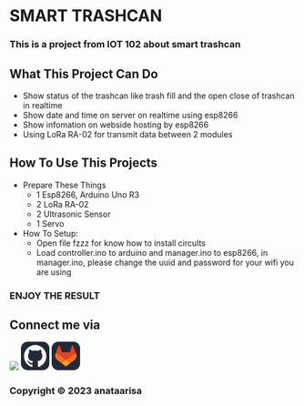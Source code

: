 # SMART TRASHCAN
### This is a project from IOT 102 about smart trashcan
## What This Project Can Do
+ Show status of the trashcan like trash fill and the open close of trashcan in realtime
+ Show date and time on server on realtime using esp8266
+ Show infomation on webside hosting by esp8266
+ Using LoRa RA-02 for transmit data between 2 modules
## How To Use This Projects
- Prepare These Things
  + 1 Esp8266, Arduino Uno R3
  + 2 LoRa RA-02
  + 2 Ultrasonic Sensor
  + 1 Servo
- How To Setup:
  + Open file fzzz for know how to install circults
  + Load controller.ino to arduino and manager.ino to esp8266, in manager.ino, please change the uuid and password for your wifi you are using

### ENJOY THE RESULT

## Connect me via
[<img src="https://cdn-icons-png.flaticon.com/512/3536/3536505.png" width = "50px"/>](https://www.linkedin.com/in/nguy%E1%BB%85n-quang-vinh-980a66265/)
[<img src="https://raw.githubusercontent.com/tandpfun/skill-icons/59059d9d1a2c092696dc66e00931cc1181a4ce1f/icons/Github-Dark.svg" width = "50px"/>](https://github.com/AnataAria)
[<img src="https://raw.githubusercontent.com/tandpfun/skill-icons/59059d9d1a2c092696dc66e00931cc1181a4ce1f/icons/GitLab-Dark.svg" width = "50px"/>](https://gitlab.com/AnataAria)
### Copyright ©️ 2023 anataarisa
